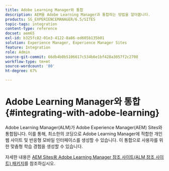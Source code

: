 ```yaml
---
title: Adobe Learning Manager와 통합
description: AEM을 Adobe Learning Manager과 통합하는 방법을 알아봅니다.
products: SG_EXPERIENCEMANAGER/6.5/SITES
topic-tags: integration
content-type: reference
docset: aem65
exl-id: b325fc82-01e3-4122-8a86-ed605b135b01
solution: Experience Manager, Experience Manager Sites
feature: Integration
role: Admin
source-git-commit: 66db4b0b5106617c534b6e1bf428a3057f2c2708
workflow-type: tm+mt
source-wordcount: '80'
ht-degree: 67%

---
```


# Adobe Learning Manager와 통합{#integrating-with-adobe-learning}

Adobe Learning Manager(ALM)가 Adobe Experience Manager(AEM) Sites와 통합됩니다. 이를 통해, 최소한의 코딩으로 Adobe Learning Manager에 적합한 개인 웹 사이트 및 반응형 모바일 인터페이스를 생성할 수 있습니다. 이 통합으로 사용자를 위한 맞춤형 학습 경험을 생성할 수 있습니다.

자세한 내용은 [AEM Sites용 Adobe Learning Manager 참조 사이트(ALM 참조 사이트) 패키지](https://helpx.adobe.com/kr/learning-manager/adobe-learning-manager-integration-aem.html)를 참조하십시오.
